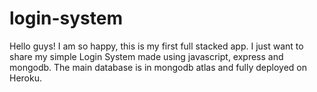 # login-system

Hello guys! I am so happy, this is my first full stacked app. I just want to share my simple Login System made using javascript, express and mongodb. The main database is in mongodb atlas and fully deployed on Heroku.
